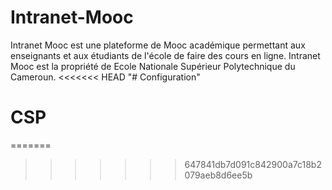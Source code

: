 # Intranet-Mooc
Intranet Mooc est une plateforme de Mooc académique permettant aux enseignants et aux étudiants de l'école de faire des cours en ligne. Intranet Mooc est la propriété de Ecole Nationale Supérieur Polytechnique du Cameroun.
<<<<<<< HEAD
"# Configuration" 
# CSP
=======
>>>>>>> 647841db7d091c842900a7c18b2079aeb8d6ee5b
